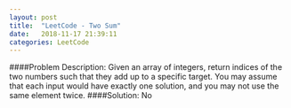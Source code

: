 ```yaml
---
layout: post
title:  "LeetCode - Two Sum"
date:   2018-11-17 21:39:11
categories: LeetCode 
---
```

####Problem Description:
Given an array of integers, return indices of the two numbers such that they add up to a specific target.
You may assume that each input would have exactly one solution, and you may not use the same element twice.
####Solution:
No
